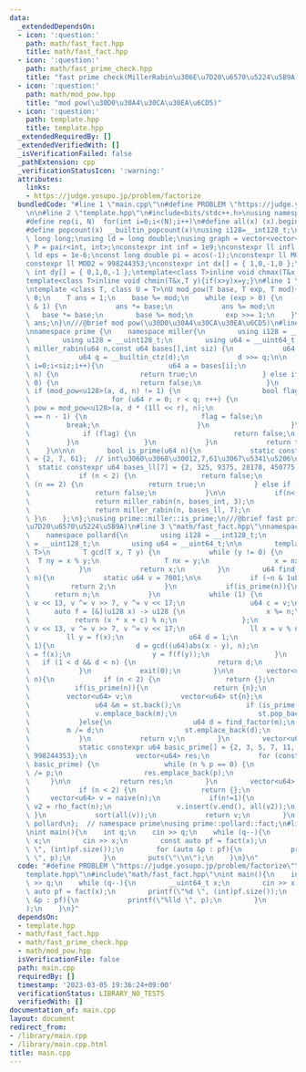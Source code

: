```yaml
---
data:
  _extendedDependsOn:
  - icon: ':question:'
    path: math/fast_fact.hpp
    title: math/fast_fact.hpp
  - icon: ':question:'
    path: math/fast_prime_check.hpp
    title: "fast prime check(MillerRabin\u306E\u7D20\u6570\u5224\u5B9A)"
  - icon: ':question:'
    path: math/mod_pow.hpp
    title: "mod pow(\u30D0\u30A4\u30CA\u30EA\u6CD5)"
  - icon: ':question:'
    path: template.hpp
    title: template.hpp
  _extendedRequiredBy: []
  _extendedVerifiedWith: []
  _isVerificationFailed: false
  _pathExtension: cpp
  _verificationStatusIcon: ':warning:'
  attributes:
    links:
    - https://judge.yosupo.jp/problem/factorize
  bundledCode: "#line 1 \"main.cpp\"\n#define PROBLEM \"https://judge.yosupo.jp/problem/factorize\"\
    \n\n#line 2 \"template.hpp\"\n#include<bits/stdc++.h>\nusing namespace std;\n\
    #define rep(i, N)  for(int i=0;i<(N);i++)\n#define all(x) (x).begin(),(x).end()\n\
    #define popcount(x) __builtin_popcount(x)\nusing i128=__int128_t;\nusing ll =\
    \ long long;\nusing ld = long double;\nusing graph = vector<vector<int>>;\nusing\
    \ P = pair<int, int>;\nconstexpr int inf = 1e9;\nconstexpr ll infl = 1e18;\nconstexpr\
    \ ld eps = 1e-6;\nconst long double pi = acos(-1);\nconstexpr ll MOD = 1e9 + 7;\n\
    constexpr ll MOD2 = 998244353;\nconstexpr int dx[] = { 1,0,-1,0 };\nconstexpr\
    \ int dy[] = { 0,1,0,-1 };\ntemplate<class T>inline void chmax(T&x,T y){if(x<y)x=y;}\n\
    template<class T>inline void chmin(T&x,T y){if(x>y)x=y;}\n#line 1 \"math/mod_pow.hpp\"\
    \ntemplate <class T, class U = T>\nU mod_pow(T base, T exp, T mod){\n    if(base==0)return\
    \ 0;\n    T ans = 1;\n    base %= mod;\n    while (exp > 0) {\n        if (exp\
    \ & 1) {\n            ans *= base;\n            ans %= mod;\n        }\n     \
    \   base *= base;\n        base %= mod;\n        exp >>= 1;\n    }\n    return\
    \ ans;\n}\n///@brief mod pow(\u30D0\u30A4\u30CA\u30EA\u6CD5)\n#line 3 \"math/fast_prime_check.hpp\"\
    \nnamespace prime {\n    namespace miller{\n        using i128 = __int128_t;\n\
    \        using u128 = __uint128_t;\n        using u64 = __uint64_t;\n        bool\
    \ miller_rabin(u64 n,const u64 bases[],int siz) {\n            u64 d = n - 1;\n\
    \            u64 q = __builtin_ctz(d);\n            d >>= q;\n\n            for(int\
    \ i=0;i<siz;i++){\n                u64 a = bases[i];\n                if (a ==\
    \ n) {\n                    return true;\n                } else if (n % a ==\
    \ 0) {\n                    return false;\n                }\n               \
    \ if (mod_pow<u128>(a, d, n) != 1) {\n                    bool flag = true;\n\
    \                    for (u64 r = 0; r < q; r++) {\n                        u64\
    \ pow = mod_pow<u128>(a, d * (1ll << r), n);\n                        if (pow\
    \ == n - 1) {\n                            flag = false;\n                   \
    \         break;\n                        }\n                    }\n\n       \
    \             if (flag) {\n                        return false;\n           \
    \         }\n                }\n            }\n            return true;\n    \
    \    }\n\n\n        bool is_prime(u64 n){\n            static constexpr u64 bases_int[3]\
    \ = {2, 7, 61};  // int\u3060\u3068\u30012,7,61\u3067\u5341\u5206\n          \
    \  static constexpr u64 bases_ll[7] = {2, 325, 9375, 28178, 450775, 9780504, 1795265022};\n\
    \            if (n < 2) {\n                return false;\n            } else if\
    \ (n == 2) {\n                return true;\n            } else if (~n & 1) {\n\
    \                return false;\n            }\n\n            if(n<(1ul<<31)){\n\
    \                return miller_rabin(n, bases_int, 3);\n            } else {\n\
    \                return miller_rabin(n, bases_ll, 7);\n            }\n       \
    \ }\n    };\n};\nusing prime::miller::is_prime;\n///@brief fast prime check(MillerRabin\u306E\
    \u7D20\u6570\u5224\u5B9A)\n#line 3 \"math/fast_fact.hpp\"\nnamespace prime{\n\
    \    namespace pollard{\n        using i128 = __int128_t;\n        using u128\
    \ = __uint128_t;\n        using u64 = __uint64_t;\n\n        template<typename\
    \ T>\n        T gcd(T x, T y) {\n            while (y != 0) {\n              \
    \  T ny = x % y;\n                T nx = y;\n                x = nx, y = ny;\n\
    \            }\n            return x;\n        }\n        u64 find_factor(u64\
    \ n){\n            static u64 v = 7001;\n\n            if (~n & 1uL){\n      \
    \          return 2;\n            }\n            if(is_prime(n)){\n          \
    \      return n;\n            }\n            while (1) {\n                v ^=\
    \ v << 13, v ^= v >> 7, v ^= v << 17;\n                u64 c = v;\n          \
    \      auto f = [&](u128 x) -> u128 {\n                    x %= n;\n         \
    \           return (x * x + c) % n;\n                };\n                v ^=\
    \ v << 13, v ^= v >> 7, v ^= v << 17;\n                ll x = v % n;\n       \
    \         ll y = f(x);\n                u64 d = 1;\n                while (d ==\
    \ 1){\n                    d = gcd((u64)abs(x - y), n);\n                    x\
    \ = f(x);\n                    y = f(f(y));\n                }\n             \
    \   if (1 < d && d < n) {\n                    return d;\n                }\n\
    \            }\n            exit(0);\n        }\n\n        vector<u64> rho_fact(u64\
    \ n){\n            if (n < 2) {\n                return {};\n            }\n \
    \           if(is_prime(n)){\n                return {n};\n            }\n   \
    \         vector<u64> v;\n            vector<u64> st{n};\n            while (st.size()){\n\
    \                u64 &m = st.back();\n                if (is_prime(m)){\n    \
    \                v.emplace_back(m);\n                    st.pop_back();\n    \
    \            }else{\n                    u64 d = find_factor(m);\n           \
    \         m /= d;\n                    st.emplace_back(d);\n                }\n\
    \            }\n            return v;\n        }\n        vector<u64> naive(u64&n){\n\
    \            static constexpr u64 basic_prime[] = {2, 3, 5, 7, 11, 13, 17, 1000000007,\
    \ 998244353};\n            vector<u64> res;\n            for (const auto& p :\
    \ basic_prime) {\n                while (n % p == 0) {\n                    n\
    \ /= p;\n                    res.emplace_back(p);\n                }\n       \
    \     }\n\n            return res;\n        }\n        vector<u64> fact(u64 n){\n\
    \            if (n < 2) {\n                return {};\n            }\n       \
    \     vector<u64> v = naive(n);\n            if(n!=1){\n                vector<u64>\
    \ v2 = rho_fact(n);\n                v.insert(v.end(), all(v2));\n           \
    \ }\n            sort(all(v));\n            return v;\n        }\n    };  // namespace\
    \ pollard\n};  // namespace prime\nusing prime::pollard::fact;\n#line 5 \"main.cpp\"\
    \nint main(){\n    int q;\n    cin >> q;\n    while (q--){\n        __uint64_t\
    \ x;\n        cin >> x;\n        const auto pf = fact(x);\n        printf(\"%d\
    \ \", (int)pf.size());\n        for (auto &p : pf){\n            printf(\"%lld\
    \ \", p);\n        }\n        puts(\"\\n\");\n    }\n}\n"
  code: "#define PROBLEM \"https://judge.yosupo.jp/problem/factorize\"\n\n#include\"\
    template.hpp\"\n#include\"math/fast_fact.hpp\"\nint main(){\n    int q;\n    cin\
    \ >> q;\n    while (q--){\n        __uint64_t x;\n        cin >> x;\n        const\
    \ auto pf = fact(x);\n        printf(\"%d \", (int)pf.size());\n        for (auto\
    \ &p : pf){\n            printf(\"%lld \", p);\n        }\n        puts(\"\\n\"\
    );\n    }\n}"
  dependsOn:
  - template.hpp
  - math/fast_fact.hpp
  - math/fast_prime_check.hpp
  - math/mod_pow.hpp
  isVerificationFile: false
  path: main.cpp
  requiredBy: []
  timestamp: '2023-03-05 19:36:24+09:00'
  verificationStatus: LIBRARY_NO_TESTS
  verifiedWith: []
documentation_of: main.cpp
layout: document
redirect_from:
- /library/main.cpp
- /library/main.cpp.html
title: main.cpp
---
```

